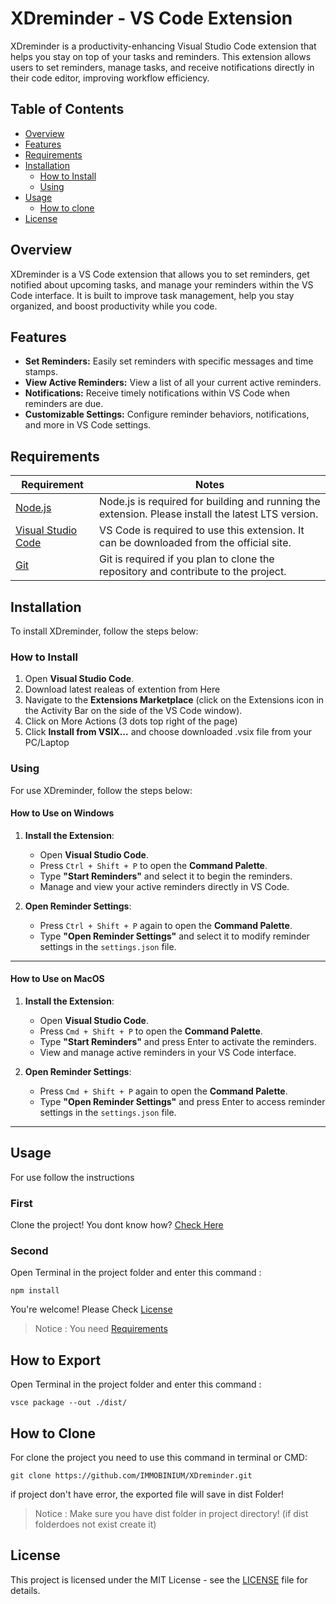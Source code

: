 # XDreminder - VS Code Extension

XDreminder is a productivity-enhancing Visual Studio Code extension that helps you stay on top of your tasks and reminders. This extension allows users to set reminders, manage tasks, and receive notifications directly in their code editor, improving workflow efficiency.

## Table of Contents

- [Overview](#overview)
- [Features](#features)
- [Requirements](#requirements)
- [Installation](#installation)
  - [How to Install](#how-to-install)
  - [Using](#using)
- [Usage](#usage)
  - [How to clone](#how-to-clone)
- [License](#license)

## Overview

XDreminder is a VS Code extension that allows you to set reminders, get notified about upcoming tasks, and manage your reminders within the VS Code interface. It is built to improve task management, help you stay organized, and boost productivity while you code.

## Features

- **Set Reminders:** Easily set reminders with specific messages and time stamps.
- **View Active Reminders:** View a list of all your current active reminders.
- **Notifications:** Receive timely notifications within VS Code when reminders are due.
- **Customizable Settings:** Configure reminder behaviors, notifications, and more in VS Code settings.

## Requirements

| Requirement                                          | Notes                                                                                              |
| ---------------------------------------------------- | -------------------------------------------------------------------------------------------------- |
| [Node.js](https://nodejs.org/en/)                    | Node.js is required for building and running the extension. Please install the latest LTS version. |
| [Visual Studio Code](https://code.visualstudio.com/) | VS Code is required to use this extension. It can be downloaded from the official site.            |
| [Git](https://git-scm.com/)                          | Git is required if you plan to clone the repository and contribute to the project.                 |

## Installation

To install XDreminder, follow the steps below:

### How to Install

1. Open **Visual Studio Code**.
2. Download latest realeas of extention from Here
3. Navigate to the **Extensions Marketplace** (click on the Extensions icon in the Activity Bar on the side of the VS Code window).
4. Click on More Actions (3 dots top right of the page)
5. Click **Install from VSIX...** and choose downloaded .vsix file from your PC/Laptop

### Using

For use XDreminder, follow the steps below:

#### How to Use on Windows

1. **Install the Extension**:

   - Open **Visual Studio Code**.
   - Press `Ctrl + Shift + P` to open the **Command Palette**.
   - Type **"Start Reminders"** and select it to begin the reminders.
   - Manage and view your active reminders directly in VS Code.

2. **Open Reminder Settings**:
   - Press `Ctrl + Shift + P` again to open the **Command Palette**.
   - Type **"Open Reminder Settings"** and select it to modify reminder settings in the `settings.json` file.

---

#### How to Use on MacOS

1. **Install the Extension**:

   - Open **Visual Studio Code**.
   - Press `Cmd + Shift + P` to open the **Command Palette**.
   - Type **"Start Reminders"** and press Enter to activate the reminders.
   - View and manage active reminders in your VS Code interface.

2. **Open Reminder Settings**:
   - Press `Cmd + Shift + P` again to open the **Command Palette**.
   - Type **"Open Reminder Settings"** and press Enter to access reminder settings in the `settings.json` file.

---

## Usage

For use follow the instructions

### First

Clone the project! You dont know how? [Check Here](#how-to-clone)

### Second

Open Terminal in the project folder and enter this command :

```CMD , Terminal
npm install
```

You're welcome! Please Check [License](#license)

> Notice : You need [Requirements](#requirements)

## How to Export

Open Terminal in the project folder and enter this command :

```CMD , Terminal
vsce package --out ./dist/
```

## How to Clone

For clone the project you need to use this command in terminal or CMD:

```CMD , Terminal
git clone https://github.com/IMMOBINIUM/XDreminder.git
```

if project don't have error, the exported file will save in dist Folder!

> Notice : Make sure you have dist folder in project directory! (if dist folderdoes not exist create it)

## License

This project is licensed under the MIT License - see the [LICENSE](#license) file for details.
